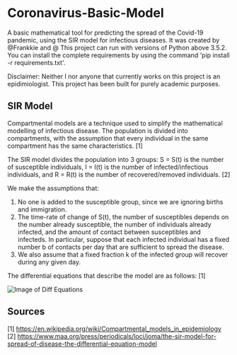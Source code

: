 # Coronavirus-Basic-Model

A basic mathematical tool for predicting the spread of the Covid-19 pandemic, using the SIR model for infectious
diseases. It was created by @Frankkie and @
This project can run with versions of Python above 3.5.2. You can install the complete requirements by using the
command 'pip install -r requirements.txt'.

Disclaimer: Neither I nor anyone that currently works on this project is an epidimiologist.
This project has been built for purely academic purposes.

## SIR Model

Compartmental models are a technique used to simplify the mathematical modelling of infectious disease. The population is divided into compartments, with the assumption that every individual in the same compartment has the same characteristics. [1]

The SIR model divides the population into 3 groups:
S = S(t)	is the number of susceptible individuals,
I = I(t)	is the number of infected/infectious individuals, and
R = R(t)	is the number of recovered/removed individuals. [2]

We make the assumptions that:
1. No one is added to the susceptible group, since we are ignoring births and immigration.
2. The time-rate of change of  S(t),  the number of susceptibles depends on the number already susceptible, the number of individuals already infected, and the amount of contact between susceptibles and infecteds. In particular, suppose that each infected individual has a fixed number  b  of contacts per day that are sufficient to spread the disease.
3. We also assume that a fixed fraction  k  of the infected group will recover during any given day.

The differential equations that describe the model are as follows: [1]

![Image of Diff Equations](https://wikimedia.org/api/rest_v1/media/math/render/svg/29728a7d4bebe8197dca7d873d81b9dce954522e)


## Sources

[1] https://en.wikipedia.org/wiki/Compartmental_models_in_epidemiology
[2] https://www.maa.org/press/periodicals/loci/joma/the-sir-model-for-spread-of-disease-the-differential-equation-model